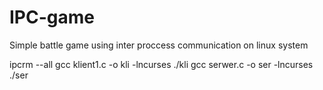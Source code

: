 # IPC-game
Simple battle game using inter proccess communication on linux system

ipcrm --all 
gcc klient1.c -o kli -lncurses
./kli
gcc serwer.c -o ser -lncurses
./ser
